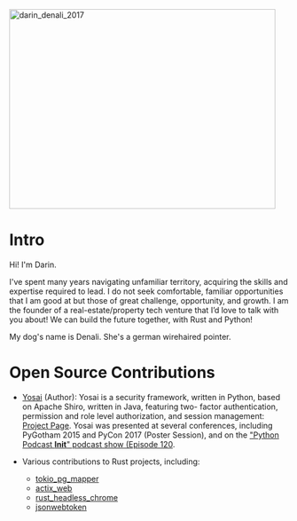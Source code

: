 <img src="/Dowwie/Dowwie/blob/master/darin_denali_2017.jpg" alt="darin_denali_2017" title="Darin and Denali" width="480" height="360" />

# Intro 

Hi! I'm Darin.

I've spent many years navigating unfamiliar territory, acquiring the skills and expertise required to lead.  I do not seek comfortable, familiar opportunities that I am good at but those of great challenge, opportunity, and growth.  I am the founder of a real-estate/property tech venture that I’d love to talk with you about!  We can build the future together, with Rust and Python!

My dog's name is Denali.  She's a german wirehaired pointer.


# Open Source Contributions 

* [Yosai](https://github.com/YosaiProject/yosai) (Author):  Yosai is a security framework, written in Python, based on Apache Shiro, written in Java, featuring two- factor authentication, permission and role level authorization, and session management: [Project Page](https://yosaiproject.github.io/yosai).  Yosai was presented at several conferences, including PyGotham 2015 and PyCon 2017 (Poster Session), and on the ["Python Podcast __Init__" podcast show (Episode 120](https://bit.ly/2ZefKUA).


* Various contributions to Rust projects, including:
    - [tokio_pg_mapper](https://github.com/Dowwie/tokio-postgres-mapper)
	- [actix_web](https://github.com/actix/actix-web)
	- [rust_headless_chrome](https://github.com/atroche/rust-headless-chrome)
	- [jsonwebtoken](https://github.com/keats/jsonwebtoken)
